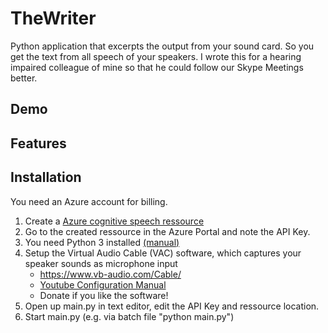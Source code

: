 # TheWriter
Python application that excerpts the output from your sound card. So you get the text from all speech of your speakers.
I wrote this for a hearing impaired colleague of mine so that he could follow our Skype Meetings better. 

## Demo

## Features


## Installation
You need an Azure account for billing. 

1. Create a [Azure cognitive speech ressource](https://docs.microsoft.com/en-us/azure/cognitive-services/speech-service/get-started) 
1. Go to the created ressource in the Azure Portal and note the API Key.
1. You need Python 3 installed [(manual)](https://phoenixnap.com/kb/how-to-install-python-3-windows)
1. Setup the Virtual Audio Cable (VAC) software, which captures your speaker sounds as microphone input
    * https://www.vb-audio.com/Cable/
    * [Youtube Configuration Manual](https://www.youtube.com/watch?v=ad30G5oBHtg&feature=emb_logo)
    * Donate if you like the software!
1. Open up main.py in text editor, edit the API Key and ressource location.
1. Start main.py (e.g. via batch file  "python main.py")
